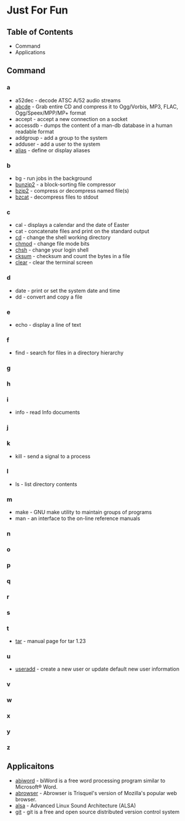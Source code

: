 # Just For Fun
## Table of Contents
- Command
- Applications

## Command
### a
- a52dec - decode ATSC A/52 audio streams
- [abcde](https://linux.die.net/man/1/abcde) - Grab entire CD and compress it to Ogg/Vorbis, MP3, FLAC, Ogg/Speex/MPP/MP+ format
- accept - accept a new connection on a socket
- accessdb - dumps the content of a man-db database in a human readable format
- addgroup - add a group to the system
- adduser - add a user to the system
- [alias](http://linuxcommand.org/lc3_man_pages/aliash.html) - define or display aliases

### b
- bg - run jobs in the background
- [bunzip2](https://linux.die.net/man/1/bunzip2) - a block-sorting file compressor
- [bzip2](https:/ss64.com/bash/bzip2.html) - compress or decompress named file(s)
- [bzcat](https://linux.die.net/man/1/bzcat) - decompress files to stdout

### c
- cal - displays a calendar and the date of Easter
- cat - concatenate files and print on the standard output
- [cd](http://www.linuxcommand.org/lc3_man_pages/cdh.html) - change the shell working directory
- [chmod](https://linux.die.net/man/1/chmod) - change file mode bits
- [chsh](https://www.linux.die.net/man/1/chsh) - change your login shell
- [cksum](https://linux.die.net/man/1/cksum) - checksum and count the bytes in a file
- [clear](https://linux.die.net/man/1/clear) - clear the terminal screen

### d
- date - print or set the system date and time
- dd - convert and copy a file

### e
- echo - display a line of text

### f
- find - search for files in a directory hierarchy

### g

### h

### i
- info - read Info documents

### j

### k
- kill - send a signal to a process

### l
- ls - list directory contents

### m
- make - GNU make utility to maintain groups of programs
- man - an interface to the on-line reference manuals

### n

### o

### p

### q

### r

### s

### t
 - [tar](https://linux.die.net/man/1/tar) - manual page for tar 1.23

### u
 - [useradd](https://linux.die.net/man/8/adduser) - create a new user or update default new user information
### v

### w

### x

### y

### z
## Applicaitons
- [abiword](https://www.abisource.com/) - biWord is a free word processing program similar to Microsoft® Word.
- [abrowser](https://trisquel.info/en/wiki/abrowser-help) - Abrowser is Trisquel's version of Mozilla's popular web browser.
- [alsa](https://www.alsa-project.org/main/index.php/Main_Page) - Advanced Linux Sound Architecture (ALSA)
- [git](https://git-scm.com) - git is a free and open source distributed version control system
